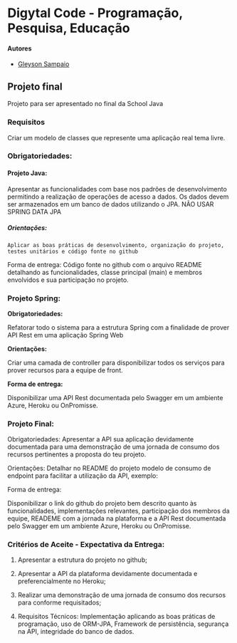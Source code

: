 # Digytal Code - Programação, Pesquisa, Educação

#### Autores
- [Gleyson Sampaio](https://github.com/glysns)

## Projeto final
Projeto para ser apresentado no final da School Java

### Requisitos
Criar um modelo de classes que represente uma aplicação real tema livre. 

### Obrigatoriedades: 

#### Projeto Java: 
Apresentar as funcionalidades com base nos padrões de desenvolvimento permitindo a realização de operações de acesso a dados.
Os dados devem ser armazenados em um banco de dados utilizando o JPA.
NÃO USAR SPRING DATA JPA

##### Orientações: 
	Aplicar as boas práticas de desenvolvimento, organização do projeto, testes unitários e código fonte no github
	
Forma de entrega:  Código fonte no github com o arquivo README detalhando as funcionalidades, classe principal (main) e membros envolvidos e sua participação no projeto.

### Projeto Spring: 
**Obrigatoriedades:**

Refatorar todo o sistema para a estrutura Spring com a finalidade de prover API Rest em uma aplicação Spring Web

**Orientações:**

Criar uma camada de controller para disponibilizar todos os serviços para prover recursos para a equipe de front.

**Forma de entrega:**

Disponibilizar uma API Rest documentada pelo Swagger em um ambiente Azure, Heroku ou OnPromisse.

### Projeto Final:
Obrigatoriedades:
Apresentar a API sua aplicação devidamente documentada para uma demonstração de uma jornada de consumo dos recursos pertinentes a proposta do teu projeto.

Orientações: 
	Detalhar no README do projeto modelo de consumo de endpoint para facilitar a utilização da API, exemplo:



Forma de entrega: 

Disponibilizar o link do github do projeto bem descrito quanto às funcionalidades, implementações relevantes, participação dos membros da equipe, READEME com a jornada na plataforma e a API Rest documentada pelo Swagger em um ambiente Azure, Heroku ou OnPromisse.

### Critérios de Aceite - Expectativa da Entrega: 

1.	Apresentar a estrutura do projeto no github;

2.	Apresentar a API da plataforma devidamente documentada e preferencialmente no Heroku;

3.	Realizar uma demonstração de uma jornada de consumo dos recursos para conforme requisitados;

4.	Requisitos Técnicos: Implementação aplicando as boas práticas de programação, uso de ORM-JPA, Framework de persistência, segurança na API, integridade do banco de dados. 
 

